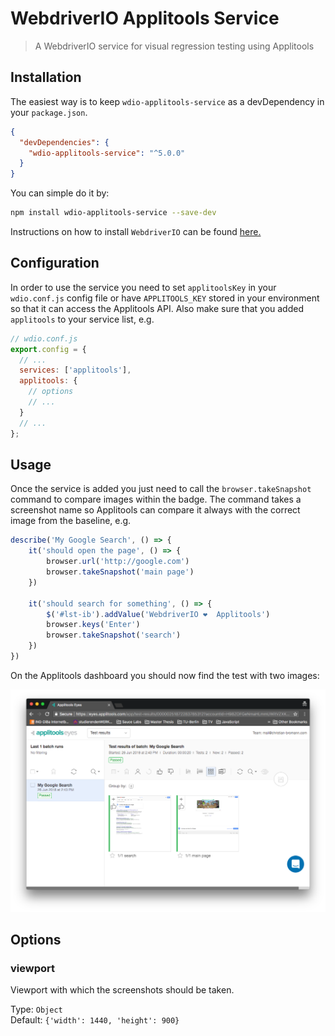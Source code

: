 WebdriverIO Applitools Service
==============================

> A WebdriverIO service for visual regression testing using Applitools

## Installation

The easiest way is to keep `wdio-applitools-service` as a devDependency in your `package.json`.

```json
{
  "devDependencies": {
    "wdio-applitools-service": "^5.0.0"
  }
}
```

You can simple do it by:

```bash
npm install wdio-applitools-service --save-dev
```

Instructions on how to install `WebdriverIO` can be found [here.](http://webdriver.io/guide/getstarted/install.html)

## Configuration

In order to use the service you need to set `applitoolsKey` in your `wdio.conf.js` config file or have `APPLITOOLS_KEY` stored in your environment so that it can access the Applitools API. Also make sure that you added `applitools` to your service list, e.g.

```js
// wdio.conf.js
export.config = {
  // ...
  services: ['applitools'],
  applitools: {
    // options
    // ...
  }
  // ...
};
```

## Usage

Once the service is added you just need to call the `browser.takeSnapshot` command to compare images within the badge. The command takes a screenshot name so Applitools can compare it always with the correct image from the baseline, e.g.

```js
describe('My Google Search', () => {
    it('should open the page', () => {
        browser.url('http://google.com')
        browser.takeSnapshot('main page')
    })

    it('should search for something', () => {
        $('#lst-ib').addValue('WebdriverIO ❤️  Applitools')
        browser.keys('Enter')
        browser.takeSnapshot('search')
    })
})
```

On the Applitools dashboard you should now find the test with two images:

![Applitools Dashboard](/packages/wdio-applitools-service/docs/dashboard.png "Applitools Dashboard")

## Options

### viewport
Viewport with which the screenshots should be taken.

Type: `Object`<br>
Default: `{'width': 1440, 'height': 900}`
